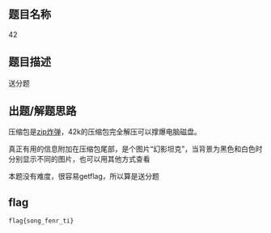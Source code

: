 ## 题目名称
42

## 题目描述
送分题

## 出题/解题思路

压缩包是[zip炸弹](https://unforgettable.dk/)，42k的压缩包完全解压可以撑爆电脑磁盘。

真正有用的信息附加在压缩包尾部，是个图片“幻影坦克”，当背景为黑色和白色时分别显示不同的图片，也可以用其他方式查看

本题没有难度，很容易getflag，所以算是送分题

## flag
```
flag{song_fenr_ti}
```
